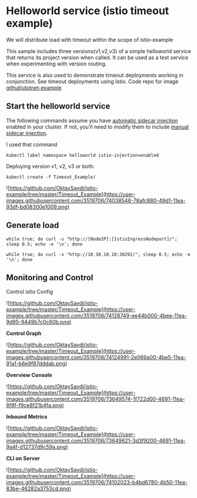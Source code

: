 

# Helloworld service (istio timeout example)

We will distribute load with timeout within the scope of istio-example

This sample includes three versions(v1,v2,v3) of a simple helloworld service that returns its project version when called. It can be used as a test service when experimenting with version routing.

This service is also used to demonstrate  timeout deployments working in conjunction. See timeout deployments using Istio. Code repo for image [github\dotnet-example](https://github.com/OktaySavdi/dotnet-example)

## Start the helloworld service

The following commands assume you have [automatic sidecar injection](https://istio.io/docs/setup/additional-setup/sidecar-injection/#automatic-sidecar-injection) enabled in your cluster. If not, you'll need to modify them to include [manual sidecar injection](https://istio.io/docs/setup/additional-setup/sidecar-injection/#manual-sidecar-injection).

I used that command

    kubectl label namespace helloworld istio-injection=enabled

Deploying version v1, v2, v3 or both:

    kubectl create -f Timeout_Example/
![https://github.com/OktaySavdi/istio-example/tree/master/Timeout_Example](https://user-images.githubusercontent.com/3519706/74038548-78afc880-49d1-11ea-93df-bd08300e1009.png)


## Generate load

    while true; do curl -s "http://[NodeIP]:[IstioIngressNodeport]/"; sleep 0.5; echo -e '\n'; done
    
    while true; do curl -s "http://10.10.10.10:30292/"; sleep 0.5; echo -e '\n'; done 

## Monitoring and Control

Control istio Config

![https://github.com/OktaySavdi/istio-example/tree/master/Timeout_Example](https://user-images.githubusercontent.com/3519706/74128749-ee44b000-4bee-11ea-9d95-9449b7c0c60b.png)

**Control Graph**

![https://github.com/OktaySavdi/istio-example/tree/master/Timeout_Example](https://user-images.githubusercontent.com/3519706/74124991-2e069a00-4be5-11ea-91a1-b6e9f87dddab.png)

**Overview Console**

![https://github.com/OktaySavdi/istio-example/tree/master/Timeout_Example](https://user-images.githubusercontent.com/3519706/73649574-1f722d00-4691-11ea-8f8f-f9ce8f21b4fa.png)

**Inbound Metrics**

![https://github.com/OktaySavdi/istio-example/tree/master/Timeout_Example](https://user-images.githubusercontent.com/3519706/73649621-3d3f9200-4691-11ea-9a4f-d12737d9c59a.png)

**CLI on Server**

![https://github.com/OktaySavdi/istio-example/tree/master/Timeout_Example](https://user-images.githubusercontent.com/3519706/74102023-b4bd6780-4b50-11ea-83be-46282a3753cd.png)
